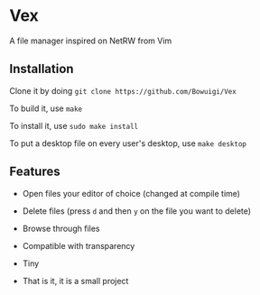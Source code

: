 # Vex
A file manager inspired on NetRW from Vim

Installation
---

Clone it by doing `git clone https://github.com/Bowuigi/Vex`

To build it, use `make`

To install it, use `sudo make install`

To put a desktop file on every user's desktop, use `make desktop`

Features
---

- Open files your editor of choice (changed at compile time)

- Delete files (press `d` and then `y` on the file you want to delete)

- Browse through files

- Compatible with transparency

- Tiny

- That is it, it is a small project
